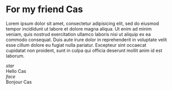 # For my friend Cas

Lorem ipsum dolor sit amet, consectetur adipisicing elit, sed do eiusmod
tempor incididunt ut labore et dolore magna aliqua. Ut enim ad minim veniam,
quis nostrud exercitation ullamco laboris nisi ut aliquip ex ea commodo
consequat. Duis aute irure dolor in reprehenderit in voluptate velit esse
cillum dolore eu fugiat nulla pariatur. Excepteur sint occaecat cupidatat non
proident, sunt in culpa qui officia deserunt mollit anim id est laborum.

<div class="card-grid" markdown>
    <div class="card">
        <i class="material-icons">star</i> 
        <div>Hello Cas</div>
    </div>
    <div class="card">
        <i class="material-icons">face</i> 
        <div>Bonjour Cas</div>
    </div>
</div>

